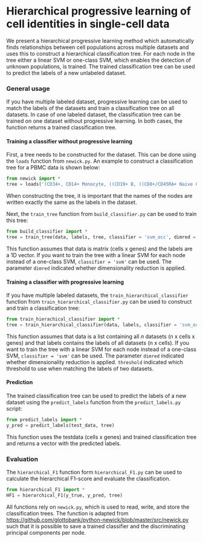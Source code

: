 # Hierarchical progressive learning of cell identities in single-cell data

We present a hierarchical progressive learning method which automatically finds relationships between cell populations across multiple datasets and uses this to construct a hierarchical classification tree. For each node in the tree either a linear SVM or one-class SVM, which enables the detection of unknown populations, is trained. The trained classification tree can be used to predict the labels of a new unlabeled dataset. 

### General usage
If you have multiple labeled dataset, progressive learning can be used to match the labels of the datasets and train a classification tree on all datasets. In case of one labeled dataset, the classification tree can be trained on one dataset without progressive learning. In both cases, the function returns a trained classification tree. 

#### Training a classifier without progressive learning
First, a tree needs to be constructed for the dataset. This can be done using the ```loads``` function from ```newick.py```. An example to construct a classification tree for a PBMC data is shown below:

```Python
from newick import *
tree = loads('(CD34+, CD14+ Monocyte, ((CD19+ B, ((CD8+/CD45RA+ Naive Cytotoxic)CD8+ Cytotoxic T, (CD4+/CD25 T Reg, CD4+/CD45RA+/CD25- Naive T, CD4+/CD45RO+ Memory)CD4+ T Helper2)T cells)small lymphocytes, CD56+ NK)lymphocytes)root')
```
When constructing the tree, it is important that the names of the nodes are written exactly the same as the labels in the dataset.

Next, the ```train_tree``` function from ```build_classifier.py``` can be used to train this tree:

```Python
from build_classifier import *
tree = train_tree(data, labels, tree, classifier = 'svm_occ', dimred = True)
```
This function assumes that data is matrix (cells x genes) and the labels are a 1D vector. If you want to train the tree with a linear SVM for each node instead of a one-class SVM, ```classifier = 'svm'``` can be used. The parameter ```dimred``` indicated whether dimensionality reduction is applied.

#### Training a classifier with progressive learning
If you have multiple labeled datasets, the ```train_hierarchical_classifier``` function from ```train_hierarchical_classifier.py``` can be used to construct and train a classification tree:

```Python
from train_hierachical_classifier import *
tree = train_hierarchical_classifier(data, labels, classifier = 'svm_occ', dimred = True, threshold = 0.25)
```

This function assumes that data is a list containing all *n* datasets (n x cells x genes) and that labels contains the labels of all datasets (n x cells). If you want to train the tree with a linear SVM for each node instead of a one-class SVM, ```classifier = 'svm'``` can be used. The parameter ```dimred``` indicated whether dimensionality reduction is applied. ```threshold``` indicated which threshold to use when matching the labels of two datasets.


#### Prediction
The trained classification tree can be used to predict the labels of a new dataset using the ```predict_labels``` function from the ```predict_labels.py``` script:

```Python
from predict_labels import *
y_pred = predict_labels(test_data, tree)
```

This function uses the testdata (cells x genes) and trained classification tree and returns a vector with the predicted labels. 

### Evaluation
The ```hierarchical_F1``` function form ```hierarchical_F1.py``` can be used to calculate the hierarchical F1-score and evaluate the classification. 

```Python
from hierarchical_F1 import *
HF1 = hierarchical_F1(y_true, y_pred, tree)
```

All functions rely on ```newick.py```, which is used to read, write, and store the classification trees. The function is adapted from https://github.com/glottobank/python-newick/blob/master/src/newick.py such that it is possible to save a trained classifier and the discriminating principal components per node. 

